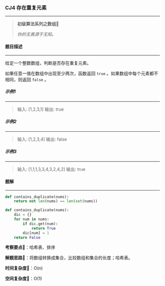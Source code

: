 ### CJ4 存在重复元素

---



> **初级算法系列之数组**🌈
>
> *你的无畏源于无知。*



#### 题目描述

---

给定一个整数数组，判断是否存在重复元素。

如果任意一值在数组中出现至少两次，函数返回 `true` 。如果数组中每个元素都不相同，则返回 `false` 。



##### 示例1

---

> 输入: [1,2,3,1]
> 输出: true

##### 示例2

---

> 输入: [1,2,3,4]
> 输出: false

##### 示例3

---

> 输入: [1,1,1,3,3,4,3,2,4,2]
> 输出: true



#### 题解

---

```python
def contains_duplicate(nums):
    return not len(nums) == len(set(nums))
```



```python
def contains_duplicate(nums):
    dic = {}
    for num in nums:
        if dic.get(num):
            return True
        dic[num] = 1
    return False
```



**考察要点**🍥：哈希表、排序

**解题思路**🍬：将数组转换成集合，比较数组和集合的长度；哈希表。



**时间复杂度**🍉：O(n)

**空间复杂度**🍭：O(1)

